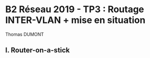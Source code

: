 # B2 Réseau 2019 - TP3 : Routage INTER-VLAN + mise en situation
Thomas DUMONT

## I. Router-on-a-stick
